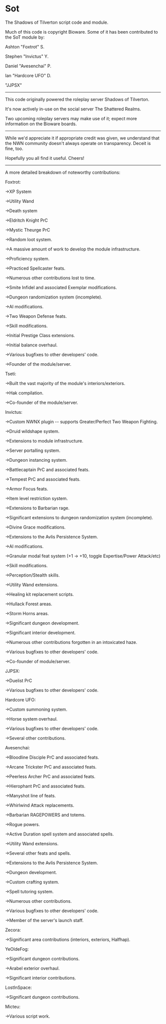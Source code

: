 Sot
===

The Shadows of Tilverton script code and module.

Much of this code is copyright Bioware. Some of it has been contributed to the SoT module by:

Ashton "Foxtrot" S.

Stephen "Invictus" Y.

Daniel "Avesenchai" P.

Ian "Hardcore UFO" D.

"JJPSX"

---

This code originally powered the roleplay server Shadows of Tilverton.

It's now actively in-use on the social server The Shattered Realms.

Two upcoming roleplay servers may make use of it; expect more information on the Bioware boards.

---

While we'd appreciate it if appropriate credit was given, we understand that the NWN community doesn't always operate on transparency. Deceit is fine, too.

Hopefully you all find it useful. Cheers!

---

A more detailed breakdown of noteworthy contributions:

Foxtrot:

->XP System

->Utility Wand

->Death system

->Eldritch Knight PrC

->Mystic Theurge PrC

->Random loot system.

->A massive amount of work to develop the module infrastructure.

->Proficiency system.

->Practiced Spellcaster feats.

->Numerous other contributions lost to time.

->Smite Infidel and associated Exemplar modifications.

->Dungeon randomization system (incomplete).

->AI modifications.

->Two Weapon Defense feats.

->Skill modifications.

->Initial Prestige Class extensions.

->Initial balance overhaul.

->Various bugfixes to other developers' code.

->Founder of the module/server.

Tseti:

->Built the vast majority of the module's interiors/exteriors.

->Hak compilation.

->Co-founder of the module/server.

Invictus:

->Custom NWNX plugin -- supports Greater/Perfect Two Weapon Fighting.

->Druid wildshape system.

->Extensions to module infrastructure.

->Server portalling system.

->Dungeon instancing system.

->Battlecaptain PrC and associated feats.

->Tempest PrC and associated feats.

->Armor Focus feats.

->Item level restriction system.

->Extensions to Barbarian rage.

->Significant extensions to dungeon randomization system (incomplete).

->Divine Grace modifications.

->Extensions to the Avlis Persistence System.

->AI modifications.

->Granular modal feat system (+1 -> +10, toggle Expertise/Power Attack/etc)

->Skill modifications.

->Perception/Stealth skills.

->Utility Wand extensions.

->Healing kit replacement scripts.

->Hullack Forest areas.

->Storm Horns areas.

->Significant dungeon development.

->Significant interior development.

->Numerous other contributions forgotten in an intoxicated haze.

->Various bugfixes to other developers' code.

->Co-founder of module/server.

JJPSX:

->Duelist PrC

->Various bugfixes to other developers' code.

Hardcore UFO:

->Custom summoning system.

->Horse system overhaul.

->Various bugfixes to other developers' code.

->Several other contributions.

Avesenchai:

->Bloodline Disciple PrC and associated feats.

->Arcane Trickster PrC and associated feats.

->Peerless Archer PrC and associated feats.

->Hierophant PrC and associated feats.

->Manyshot line of feats.

->Whirlwind Attack replacements.

->Barbarian RAGEPOWERS and totems.

->Rogue powers.

->Active Duration spell system and associated spells.

->Utility Wand extensions.

->Several other feats and spells.

->Extensions to the Avlis Persistence System.

->Dungeon development.

->Custom crafting system.

->Spell tutoring system.

->Numerous other contributions.

->Various bugfixes to other developers' code.

->Member of the server's launch staff.

Zecora:

->Significant area contributions (interiors, exteriors, Halfhap).

YeOldeFog:

->Significant dungeon contributions.

->Arabel exterior overhaul.

->Significant interior contributions.

LostInSpace:

->Significant dungeon contributions.

Micteu:

->Various script work.